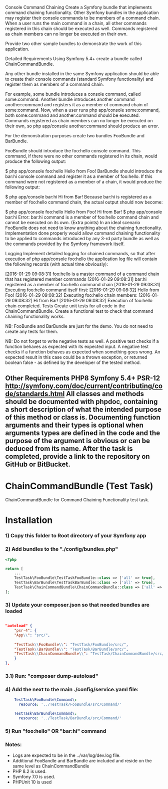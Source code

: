 Console Command Chaining
Create a Symfony bundle that implements command chaining functionality. Other Symfony bundles in the application may register their console commands to be members of a command chain. When a user runs the main command in a chain, all other commands registered in this chain should be executed as well. Commands registered as chain members can no longer be executed on their own.

Provide two other sample bundles to demonstrate the work of this application.

Detailed Requirements
Using Symfony 5.4+ create a bundle called ChainCommandBundle.

Any other bundle installed in the same Symfony application should be able to create their console commands (standard Symfony functionality) and register them as members of a command chain.

For example, some bundle introduces a console command, called some:command. Another bundle introduces another command another:command and registers it as a member of command chain of some:command. Now, when a user runs php app/console some:command, both some:command and another:command should be executed. Commands registered as chain members can no longer be executed on their own, so php app/console another:command should produce an error.

For the demonstration purposes create two bundles FooBundle and BarBundle.

FooBundle should introduce the foo:hello console command. This command, if there were no other commands registered in its chain, would produce the following output:

$ php app/console foo:hello
Hello from Foo!
BarBundle should introduce the bar:hi console command and register it as a member of foo:hello. If this command were not registered as a member of a chain, it would produce the following output:

$ php app/console bar:hi
Hi from Bar!
Because bar:hi is registered as a member of foo:hello command chain, the actual output should now become:

$ php app/console foo:hello
Hello from Foo!
Hi from Bar!
$ php app/console bar:hi
Error: bar:hi command is a member of foo:hello command chain and cannot be executed on its own.
(Extra points) In an ideal scenario FooBundle does not need to know anything about the chaining functionality. Implementation done properly would allow command chaining functionality to be applied to commands introduced by any 3-rd party bundle as well as the commands provided by the Symfony framework itself.

Logging
Implement detailed logging for chained commands, so that after execution of php app/console foo:hello the application log file will contain the following records (with actual time obviously):

[2016-01-29 09:08:31] foo:hello is a master command of a command chain that has registered member commands
[2016-01-29 09:08:31] bar:hi registered as a member of foo:hello command chain
[2016-01-29 09:08:31] Executing foo:hello command itself first:
[2016-01-29 09:08:32] Hello from Foo!
[2016-01-29 09:08:32] Executing foo:hello chain members:
[2016-01-29 09:08:32] Hi from Bar!
[2016-01-29 09:08:32] Execution of foo:hello chain completed.
Tests
Create unit tests for all code in the ChainCommandBundle. Create a functional test to check that command chaining functionality works.

NB: FooBundle and BarBundle are just for the demo. You do not need to create any tests for them.

NB: Do not forget to write negative tests as well. A positive test checks if a function behaves as expected with its expected input. A negative test checks if a function behaves as expected when something goes wrong. An expected result in this case could be a thrown exception, or returned boolean false - as defined by the developer of the tested method.

Other Requirements
PHP8
Symfony 5.4+
PSR-12
http://symfony.com/doc/current/contributing/code/standards.html
All classes and methods should be documented with phpdoc, containing a short description of what the intended purpose of this method or class is. Documenting function arguments and their types is optional when arguments types are defined in the code and the purpose of the argument is obvious or can be deduced from its name.
After the task is completed, provide a link to the repository on GitHub or BitBucket.
--------------------------------------------------------------------------------------
# ChainCommandBundle (Test Task)

ChainCommandBundle for Command Chaining Functionality test task.

# Installation

### 1) Copy this folder to Root directory of your Symfony app

### 2) Add bundles to the "./config/bundles.php"

```php
<?php

return [
    ...
    TestTask\FooBundle\TestTaskFooBundle::class => ['all' => true],
    TestTask\BarBundle\TestTaskBarBundle::class => ['all' => true],
    TestTask\ChainCommandBundle\ChainCommandBundle::class => ['all' => true],
];

```

### 3) Update your composer.json so that needed bundles are loaded

```json

"autoload" {
    "psr-4": {
    "App\\": "src/",
        
    "TestTask\\FooBundle\\": "TestTask/FooBundle/src/",
    "TestTask\\BarBundle\\": "TestTask/BarBundle/src/",
    "TestTask\\ChainCommandBundle\\": "TestTask/ChainCommandBundle/src/"
    }
},

```
### 3.1) Run: "composer dump-autoload"

### 4) Add the next to the main ./config/service.yaml file:

```yaml
    TestTask\FooBundle\Command\:
      resource: '../TestTask/FooBundle/src/Command/'

    TestTask\BarBundle\Command\:
      resource: '../TestTask/BarBundle/src/Command/'
```

### 5) Run "foo:hello" OR "bar:hi" command 

### Notes:

- Logs are expected to be in the ../var/log/dev.log file.
- Additional FooBandle and BarBandle are included and reside on the same level as ChainCommandBundle
- PHP 8.2 is used.
- Symfony 7.0 is used.
- PHPUnit 10 is used
